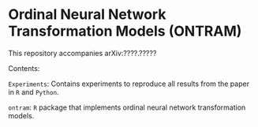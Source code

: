 # Ordinal Neural Network Transformation Models (ONTRAM)

This repository accompanies arXiv:????.?????

Contents:

`Experiments`: Contains experiments to reproduce all results from the paper
in `R` and `Python`.

`ontram`: `R` package that implements ordinal neural network transformation
models.



